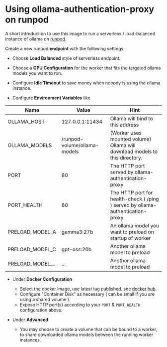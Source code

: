 # Using ollama-authentication-proxy on runpod

A short introduction to use this image to run a serverless / load-balanced
instance of ollama on [runpod](https://docs.runpod.io/serverless/load-balancing/overview).

Create a new runpod __endpoint__ with the following settings:

- Choose __Load Balanced__ style of serverless endpoint.

- Choose a __GPU Configuration__ for the worker that fits the targeted ollama models you want to run.

- Configure __Idle Timeout__ to save money when nobody is using the ollama instance.

- Configure __Environment Variables__ like

| Name              | Value                        | Hint                                                                           |
|-------------------|------------------------------|--------------------------------------------------------------------------------|
| OLLAMA_HOST       | 127.0.0.1:11434              | Ollama will bind to this address                                               |
| OLLAMA_MODELS     | /runpod-volume/ollama-models | (Worker uses mounted volume) Ollama will download models to this directory.    |
| PORT              | 80                           | The HTTP port served by ollama-authentication-proxy                            |
| PORT_HEALTH       | 80                           | The HTTP port for health-check ( /ping ) served by ollama-authentication-proxy |
| PRELOAD_MODEL_A   | gemma3:27b                   | An ollama model you want to preload on startup of worker                       |
| PRELOAD_MODEL_C   | gpt-oss:20b                  | Another ollama model to preload                                                |
| PRELOAD_MODEL_... | ...                          | Another ollama model to preload                                                |

- Under __Docker Configuration__
  - Select the docker image, use latest tag published, see [docker hub](https://hub.docker.com/repository/docker/brilliantcreator/ollama-authentication-proxy).
  - Configure "Container Disk" as necessary ( can be small if you are using a shared volume ).
  - Expose HTTP port(s) according to your `PORT` & `PORT_HEALTH` configuration above.

- Under __Advanced__
  - You may choose to create a volume that can be bound to a worker,
    to share downloaded ollama models between the running worker instances.


